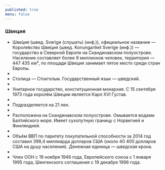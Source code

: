 ```yaml
---
published: true
menu: false
---
```

### Швеция

- Шве́ция (швед. Sverige (слушать) (инф.)), официальное название — Короле́вство Шве́ция (швед. Konungariket Sverige (инф.)) — государство в Северной Европе на Скандинавском полуострове. Население составляет более 9 миллионов человек, территория — 447 435 км², по площади Швеция занимает пятое место среди стран Европы.
- 
- Столица — Стокгольм. Государственный язык — шведский.
- 
- Унитарное государство, конституционная монархия. С 15 сентября 1973 года королём Швеции является Карл XVI Густав.
- 
- Подразделяется на 21 лен.
- 
- Расположена на Скандинавском полуострове. Омывается водами Балтийского моря. Имеет сухопутную границу с Норвегией и Финляндией.
- 
- Объём ВВП по паритету покупательной способности за 2014 год составил 399,4 миллиарда долларов США (около 40 400 долларов США на душу населения). Денежная единица — шведская крона.
- 
- Член ООН c 19 ноября 1946 года, Европейского союза с 1 января 1995 года, Шенгенского соглашения с 19 декабря 1996 года.
